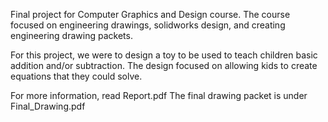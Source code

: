 Final project for Computer Graphics and Design course. 
The course focused on engineering drawings, solidworks design, and creating engineering drawing packets.

For this project, we were to design a toy to be used to teach children basic addition and/or subtraction.
The design focused on allowing kids to create equations that they could solve. 


For more information, read Report.pdf
The final drawing packet is under Final_Drawing.pdf
